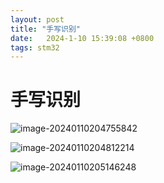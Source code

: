 ```yaml
---
layout: post
title: "手写识别" 
date:   2024-1-10 15:39:08 +0800
tags: stm32
---
```


# 手写识别

![image-20240110204755842](https://picture-01-1316374204.cos.ap-beijing.myqcloud.com/image/202401102047924.png)

![image-20240110204812214](https://picture-01-1316374204.cos.ap-beijing.myqcloud.com/image/202401102048271.png)

![image-20240110205146248](https://picture-01-1316374204.cos.ap-beijing.myqcloud.com/image/202401102051310.png)












